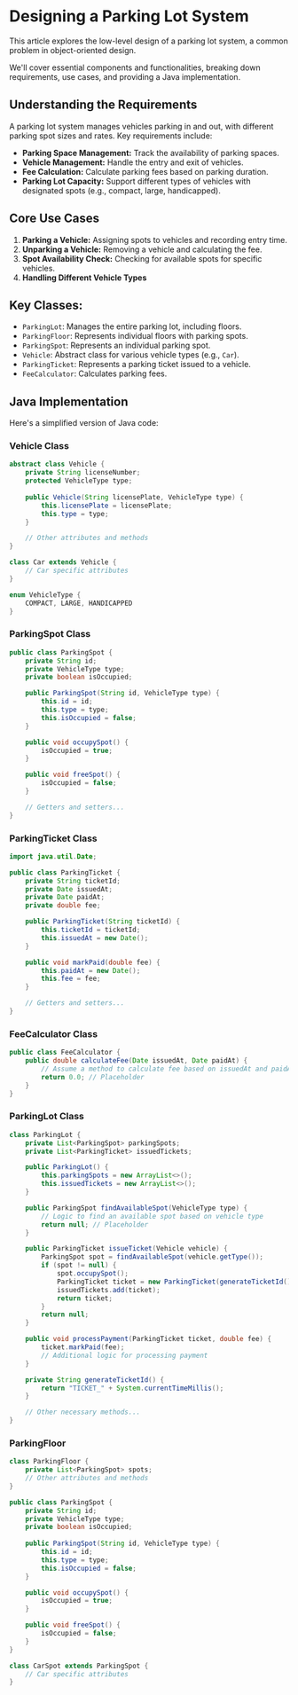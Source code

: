 # Designing a Parking Lot System

This article explores the low-level design of a parking lot system, a common problem in object-oriented design. 

We'll cover essential components and functionalities, breaking down requirements, use cases, and providing a Java implementation.

## Understanding the Requirements
A parking lot system manages vehicles parking in and out, with different parking spot sizes and rates. Key requirements include:
- **Parking Space Management:** Track the availability of parking spaces.
- **Vehicle Management:** Handle the entry and exit of vehicles.
- **Fee Calculation:** Calculate parking fees based on parking duration.
- **Parking Lot Capacity:** Support different types of vehicles with designated spots (e.g., compact, large, handicapped).

## Core Use Cases
1. **Parking a Vehicle:** Assigning spots to vehicles and recording entry time.
2. **Unparking a Vehicle:** Removing a vehicle and calculating the fee.
3. **Spot Availability Check:** Checking for available spots for specific vehicles.
4. **Handling Different Vehicle Types**

## Key Classes:
- `ParkingLot`: Manages the entire parking lot, including floors.
- `ParkingFloor`: Represents individual floors with parking spots.
- `ParkingSpot`: Represents an individual parking spot.
- `Vehicle`: Abstract class for various vehicle types (e.g., `Car`).
- `ParkingTicket`: Represents a parking ticket issued to a vehicle.
- `FeeCalculator`: Calculates parking fees.

## Java Implementation
Here's a simplified version of Java code:

### Vehicle Class
```java
abstract class Vehicle {
    private String licenseNumber;
    protected VehicleType type;
    
    public Vehicle(String licensePlate, VehicleType type) {
        this.licensePlate = licensePlate;
        this.type = type;
    }

    // Other attributes and methods
}

class Car extends Vehicle {
    // Car specific attributes
}

enum VehicleType {
    COMPACT, LARGE, HANDICAPPED
}
```
### ParkingSpot Class
```java
public class ParkingSpot {
    private String id;
    private VehicleType type;
    private boolean isOccupied;

    public ParkingSpot(String id, VehicleType type) {
        this.id = id;
        this.type = type;
        this.isOccupied = false;
    }

    public void occupySpot() {
        isOccupied = true;
    }

    public void freeSpot() {
        isOccupied = false;
    }

    // Getters and setters...
}
```
### ParkingTicket Class
```java
import java.util.Date;

public class ParkingTicket {
    private String ticketId;
    private Date issuedAt;
    private Date paidAt;
    private double fee;

    public ParkingTicket(String ticketId) {
        this.ticketId = ticketId;
        this.issuedAt = new Date();
    }

    public void markPaid(double fee) {
        this.paidAt = new Date();
        this.fee = fee;
    }

    // Getters and setters...
}
```
### FeeCalculator Class
```java
public class FeeCalculator {
    public double calculateFee(Date issuedAt, Date paidAt) {
        // Assume a method to calculate fee based on issuedAt and paidAt
        return 0.0; // Placeholder
    }
}
```
### ParkingLot Class
```java
class ParkingLot {
    private List<ParkingSpot> parkingSpots;
    private List<ParkingTicket> issuedTickets;

    public ParkingLot() {
        this.parkingSpots = new ArrayList<>();
        this.issuedTickets = new ArrayList<>();
    }

    public ParkingSpot findAvailableSpot(VehicleType type) {
        // Logic to find an available spot based on vehicle type
        return null; // Placeholder
    }

    public ParkingTicket issueTicket(Vehicle vehicle) {
        ParkingSpot spot = findAvailableSpot(vehicle.getType());
        if (spot != null) {
            spot.occupySpot();
            ParkingTicket ticket = new ParkingTicket(generateTicketId());
            issuedTickets.add(ticket);
            return ticket;
        }
        return null;
    }

    public void processPayment(ParkingTicket ticket, double fee) {
        ticket.markPaid(fee);
        // Additional logic for processing payment
    }

    private String generateTicketId() {
        return "TICKET_" + System.currentTimeMillis();
    }

    // Other necessary methods...
}
```
### ParkingFloor
```java
class ParkingFloor {
    private List<ParkingSpot> spots;
    // Other attributes and methods
}

public class ParkingSpot {
    private String id;
    private VehicleType type;
    private boolean isOccupied;
    
    public ParkingSpot(String id, VehicleType type) {
        this.id = id;
        this.type = type;
        this.isOccupied = false;
    }

    public void occupySpot() {
        isOccupied = true;
    }

    public void freeSpot() {
        isOccupied = false;
    }
}

class CarSpot extends ParkingSpot {
    // Car specific attributes
}
```

